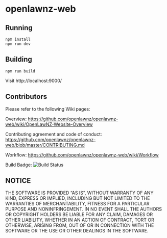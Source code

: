 # openlawnz-web

## Running

	npm install
	npm run dev

## Building

	npm run build

Visit http://localhost:9000/

## Contributors

Please refer to the following Wiki pages:

Overview:
https://github.com/openlawnz/openlawnz-web/wiki/OpenLawNZ-Website-Overview

Contributing agreement and code of conduct:
https://github.com/openlawnz/openlawnz-web/blob/master/CONTRIBUTING.md

Workflow:
https://github.com/openlawnz/openlawnz-web/wiki/Workflow

Build Badge:
![Build Status](https://codebuild.ap-southeast-2.amazonaws.com/badges?uuid=eyJlbmNyeXB0ZWREYXRhIjoiMUZXdEE0N0cwa2NkYVo0YVZvaU5zRkY3MG9qTUpoTjB6cWg0cGpWNGFUaDVsejVZZDl3ZU5YNXlRUXovYWVzVXZWVFNDMm02Wm1yenJvbFZlWFRsUmtBPSIsIml2UGFyYW1ldGVyU3BlYyI6ImY0NkczaFoycFNhNkp1S2oiLCJtYXRlcmlhbFNldFNlcmlhbCI6MX0%3D&branch=staging)

## NOTICE

THE SOFTWARE IS PROVIDED “AS IS”, WITHOUT WARRANTY OF ANY KIND, EXPRESS OR IMPLIED, INCLUDING BUT NOT LIMITED TO THE WARRANTIES OF MERCHANTABILITY, FITNESS FOR A PARTICULAR PURPOSE AND NONINFRINGEMENT. IN NO EVENT SHALL THE AUTHORS OR COPYRIGHT HOLDERS BE LIABLE FOR ANY CLAIM, DAMAGES OR OTHER LIABILITY, WHETHER IN AN ACTION OF CONTRACT, TORT OR OTHERWISE, ARISING FROM, OUT OF OR IN CONNECTION WITH THE SOFTWARE OR THE USE OR OTHER DEALINGS IN THE SOFTWARE.
